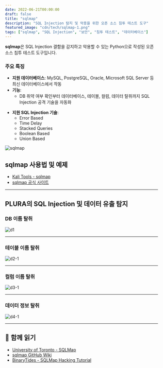 ```yaml
---
date: 2022-06-21T00:00:00
draft: false
title: "sqlmap"
description: "SQL Injection 탐지 및 악용을 위한 오픈 소스 침투 테스트 도구"
featured_image: "cdn/tech/sqlmap-1.png"
tags: ["sqlmap", "SQL Injection", "보안", "침투 테스트", "데이터베이스"]
---
```


**sqlmap**은 SQL Injection 결함을 감지하고 악용할 수 있는 Python으로 작성된 오픈 소스 침투 테스트 도구입니다.

### 주요 특징
- **지원 데이터베이스**: MySQL, PostgreSQL, Oracle, Microsoft SQL Server 등 최신 데이터베이스에서 작동
- **기능**:
  - DB 취약 여부 확인부터 데이터베이스, 테이블, 컬럼, 데이터 탈취까지 SQL Injection 공격 기술을 자동화

<!--more-->

- **지원 SQL Injection 기술**:
  - Error Based
  - Time Delay
  - Stacked Queries
  - Boolean Based
  - Union Based
  
![sqlmap](https://blog.plura.io/cdn/tech/sqlmap-1.png)

## sqlmap 사용법 및 예제

- [Kali Tools - sqlmap](https://www.kali.org/tools/sqlmap/)
- [sqlmap 공식 사이트](https://sqlmap.org/)

---

## PLURA의 SQL Injection 및 데이터 유출 탐지

### DB 이름 탈취

![d1](https://github.com/user-attachments/assets/20381b75-223c-4573-9c3b-38a222b14345)

---

### 테이블 이름 탈취

![d2-1](https://github.com/user-attachments/assets/e0a3f0f2-beae-4c52-bba0-e1579ec1e49f)

---

### 컬럼 이름 탈취

![d3-1](https://github.com/user-attachments/assets/58b9dbf6-795f-4d8b-9216-b191aab793ba)

---

### 데이터 정보 탈취

![d4-1](https://github.com/user-attachments/assets/10f73234-e7ed-4eab-8f1b-460a6200c8e5)


---

## 📖 함께 읽기

- [University of Toronto - SQLMap](http://www.cs.toronto.edu/~arnold/427/15s/csc427/tools/sqlmap/index.html)
- [sqlmap GitHub Wiki](https://github.com/sqlmapproject/sqlmap/wiki/Usage)
- [BinaryTides - SQLMap Hacking Tutorial](https://www.binarytides.com/sqlmap-hacking-tutorial)
